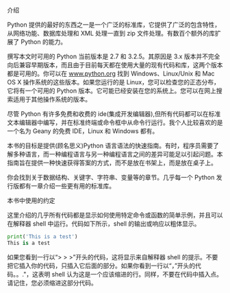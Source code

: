 介绍

Python 提供的最好的东西之一是一个广泛的标准库，它提供了广泛的包含特性，从网络功能、数据库处理和 XML 处理一直到 zip 文件处理。有数百个额外的库扩展了 Python 的能力。

撰写本文时可用的 Python 当前版本是 2.7 和 3.2.5。其原因是 3.x 版本并不完全向后兼容早期版本，而且由于目前每天都在使用大量的现有代码和库，这两个版本都是可用的。你可以在 www.python.org 找到 Windows、Linux/Unix 和 Mac OS X 操作系统的这些版本。如果您运行的是 Linux，您可以检查您的正态分布，它将有一个可用的 Python 版本。它可能已经安装在您的系统上。您可以在网上搜索适用于其他操作系统的版本。

尽管 Python 有许多免费和收费的 ide(集成开发编辑器),但所有代码都可以在标准文本编辑器中编写，并在标准终端或命令框中从命令行运行。我个人比较喜欢的是一个名为 Geany 的免费 IDE，Linux 和 Windows 都有。

本书的目标是提供(顾名思义)Python 语言语法的快速指南。有时，程序员需要了解多种语言，而一种编程语言与另一种编程语言之间的差异可能足以引起问题。本指南旨在提供一种快速获得答案的方式，而不是放在书架上，而是放在桌子上。

你会找到关于数据结构、关键字、字符串、变量等的章节。几乎每一个 Python 发行版都有一章介绍一些更有用的标准库。

本书中使用的约定

这里介绍的几乎所有代码都是显示如何使用特定命令或函数的简单示例，并且可以在解释器 shell 中运行。代码如下所示，shell 的输出或响应以粗体显示。

```py
print('This is a test')
This is a test
```

如果您看到一行以“> > >”开头的代码，这将显示来自解释器 shell 的提示。不要把它插入你的代码，只插入它后面的部分。如果你看到一行以“，”开头的代码。。."，这表明 shell 认为这是一个应该缩进的行。同样，不要在代码中插入点。请记住，您必须缩进这部分代码。